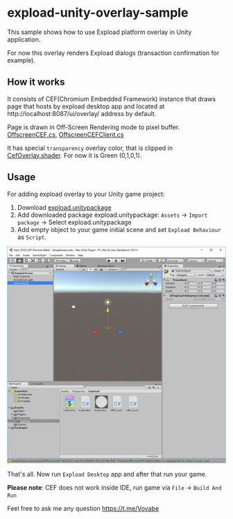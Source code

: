 # expload-unity-overlay-sample
This sample shows how to use Expload platform overlay in Unity application.

For now this overlay renders Expload dialogs (transaction confirmation for example).
## How it works
It consists of CEF(Chromium Embedded Framework) instance that draws page that hosts by expload desktop app and located at http://localhost:8087/ui/overlay/ address by default.

Page is drawn in Off-Screen Rendering mode to pixel buffer. [OffscreenCEF.cs](Assets/Resources/Expload/OffscreenCEF.cs), [OffscreenCEFClient.cs](Assets/Resources/Expload/OffscreenCEFClient.cs)

It has special `transparency` overlay color, that is clipped in [CefOverlay.shader](Assets/Resources/Expload/CefOverlay.shader). For now it is Green (0,1,0,1).

## Usage
For adding expload overlay to your Unity game project:
1. Download [expload.unitypackage](https://github.com/expload/expload-unity-overlay-sample/releases)
1. Add downloaded package expload.unitypackage: `Assets` -> `Import package` -> Select expload.unitypackage
2. Add empty object to your game initial scene and set `Expload Behaviour` as `Script`.

![](pics/unity-screen.png)

That's all.
Now run `Expload Desktop` app and after that run your game.


**Please note**: CEF does not work inside IDE, run game via `File` -> `Build And Run`

Feel free to ask me any question https://t.me/Vovabe
